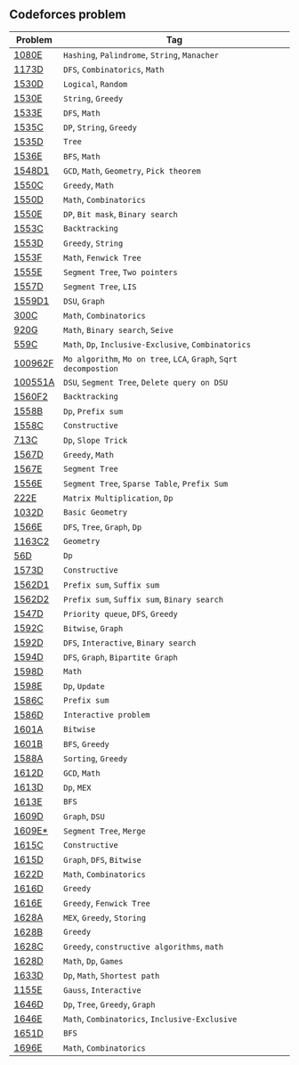## Codeforces problem
| Problem                               | Tag |
| -----------                           | ----------- |
| [1080E](1080E)                        | `Hashing`, `Palindrome`, `String`, `Manacher` |
| [1173D](1173D)                        | `DFS`, `Combinatorics`, `Math` |
| [1530D](1530D)                        | `Logical`, `Random` |
| [1530E](1530E)                        | `String`, `Greedy` |
| [1533E](1533E)                        | `DFS`, `Math` |
| [1535C](1535C)                        | `DP`, `String`, `Greedy` |
| [1535D](1535D)                        | `Tree` |
| [1536E](1536E)                        | `BFS`, `Math` |
| [1548D1](1548D1)                      | `GCD`, `Math`, `Geometry`, `Pick theorem` |
| [1550C](1550C)                        | `Greedy`, `Math` |
| [1550D](1550D)                        | `Math`, `Combinatorics` |
| [1550E](1550E)                        | `DP`, `Bit mask`, `Binary search` |
| [1553C](1553C)                        | `Backtracking` |
| [1553D](1553D)                        | `Greedy`, `String` |
| [1553F](1553F)                        | `Math`, `Fenwick Tree` |
| [1555E](1555E)                        | `Segment Tree`, `Two pointers` |
| [1557D](1557D)                        | `Segment Tree`, `LIS` |
| [1559D1](1559D1)                      | `DSU`, `Graph` |
| [300C](300C)                          | `Math`, `Combinatorics` |
| [920G](920G)                          | `Math`, `Binary search`, `Seive` |
| [559C](559C)                          | `Math`, `Dp`, `Inclusive-Exclusive`, `Combinatorics` |
| [100962F](100962F)                    | `Mo algorithm`, `Mo on tree`, `LCA`, `Graph`, `Sqrt decompostion` |
| [100551A](100551A)                    | `DSU`, `Segment Tree`, `Delete query on DSU` |
| [1560F2](1560F2)                      | `Backtracking` |
| [1558B](1558B)                        | `Dp`, `Prefix sum` |
| [1558C](1558C)                        | `Constructive` |
| [713C](713C)                          | `Dp`, `Slope Trick` |
| [1567D](1567D)                        | `Greedy`, `Math` |
| [1567E](1567E)                        | `Segment Tree` |
| [1556E](1556E)                        | `Segment Tree`, `Sparse Table`, `Prefix Sum` |
| [222E](222E)                          | `Matrix Multiplication`, `Dp` |
| [1032D](1032D)                        | `Basic Geometry` |
| [1566E](1566E)                        | `DFS`, `Tree`, `Graph`, `Dp` |
| [1163C2](1163C2)                      | `Geometry` |
| [56D](56D)                            | `Dp` |
| [1573D](1573D)                        | `Constructive` |
| [1562D1](1562D1)                      | `Prefix sum`, `Suffix sum` |
| [1562D2](1562D2)                      | `Prefix sum`, `Suffix sum`, `Binary search` | 
| [1547D](1547D)                        | `Priority queue`, `DFS`, `Greedy` |
| [1592C](1592C)                        | `Bitwise`, `Graph` |
| [1592D](1592D)                        | `DFS`, `Interactive`, `Binary search` |
| [1594D](1594D)                        | `DFS`, `Graph`, `Bipartite Graph` |
| [1598D](1598D)                        | `Math` |
| [1598E](1598E)                        | `Dp`, `Update` |
| [1586C](1586C)                        | `Prefix sum` |
| [1586D](1586D)                        | `Interactive problem` |
| [1601A](1601A)                        | `Bitwise` |
| [1601B](1601B)                        | `BFS`, `Greedy` |
| [1588A](1588A)                        | `Sorting`, `Greedy` |
| [1612D](1612D)                        | `GCD`, `Math` |
| [1613D](1613D)                        | `Dp`, `MEX` |
| [1613E](1613E)                        | `BFS` |
| [1609D](1609D)                        | `Graph`, `DSU` |
| [1609E*](1609E)                       | `Segment Tree`, `Merge` |
| [1615C](1615C)                        | `Constructive` |
| [1615D](1615D)                        | `Graph`, `DFS`, `Bitwise` |
| [1622D](1622D)                        | `Math`, `Combinatorics` |
| [1616D](1616D)                        | `Greedy` |
| [1616E](1616E)                        | `Greedy`, `Fenwick Tree` |
| [1628A](1628A)                        | `MEX`, `Greedy`, `Storing` |
| [1628B](1628B)                        | `Greedy` |
| [1628C](1628C)                        | `Greedy`, `constructive algorithms`, `math` |
| [1628D](1628D)                        | `Math`, `Dp`, `Games` |
| [1633D](1633D)                        | `Dp`, `Math`, `Shortest path` |
| [1155E](1155E)                        | `Gauss`, `Interactive` |
| [1646D](1646D)                        | `Dp`, `Tree`, `Greedy`, `Graph` |
| [1646E](1646E)                        | `Math`, `Combinatorics`, `Inclusive-Exclusive` |
| [1651D](1651D)                        | `BFS` |
| [1696E](1696E)                        | `Math`, `Combinatorics` |